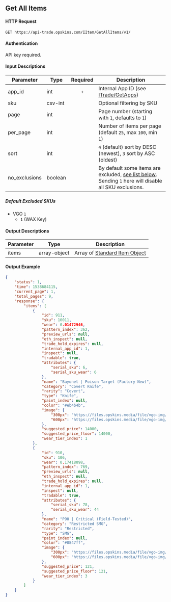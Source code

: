 ## Get All Items

#### HTTP Request

`GET https://api-trade.opskins.com/IItem/GetAllItems/v1/`

#### Authentication

API key required.

#### Input Descriptions

Parameter | Type | Required   | Description
--------- | -----| :--------: | -----------
app_id | int | + | Internal App ID (see [ITrade/GetApps](/ITrade/GetApps.md))
sku | csv-int | | Optional filtering by SKU
page | int | | Page number (starting with `1`, defaults to `1`) 
per_page | int | | Number of items per page (default `25`, max `100`, min `1`)
sort | int |  | `4` (default) sort by DESC (newest), `3` sort by ASC (oldest)
no_exclusions | boolean | | By default some items are excluded, [see list below](/IItem/GetAllItems.md#default-excluded-skus). Sending `1` here will disable all SKU exclusions.

##### Default Excluded SKUs
- VGO `1`
    - `1` (WAX Key)

#### Output Descriptions
Parameter | Type | Description
--------- | ---- | -----------
items | array-object | Array of [Standard Item Object](/IItem.md#standard-item-object)

#### Output Example
```json
{
    "status": 1,
    "time": 1538684115,
    "current_page": 1,
    "total_pages": 9,
    "response": {
        "items": [
            {
                "id": 911,
                "sku": 10011,
                "wear": 0.01472946,
                "pattern_index": 362,
                "preview_urls": null,
                "eth_inspect": null,
                "trade_hold_expires": null,
                "internal_app_id": 1,
                "inspect": null,
                "tradable": true,
                "attributes": {
                    "serial_sku": 6,
                    "serial_sku_wear": 6
                },
                "name": "Bayonet | Poison Target (Factory New)",
                "category": "Covert Knife",
                "rarity": "Covert",
                "type": "Knife",
                "paint_index": null,
                "color": "#eb4b4b",
                "image": {
                    "300px": "https://files.opskins.media/file/vgo-img/item/bayonet-poison-target-factory-new-300.png",
                    "600px": "https://files.opskins.media/file/vgo-img/item/bayonet-poison-target-factory-new-600.png"
                },
                "suggested_price": 14000,
                "suggested_price_floor": 14000,
                "wear_tier_index": 1
            },
            {
                "id": 910,
                "sku": 106,
                "wear": 0.17418098,
                "pattern_index": 769,
                "preview_urls": null,
                "eth_inspect": null,
                "trade_hold_expires": null,
                "internal_app_id": 1,
                "inspect": null,
                "tradable": true,
                "attributes": {
                    "serial_sku": 78,
                    "serial_sku_wear": 44
                },
                "name": "P90 | Critical (Field-Tested)",
                "category": "Restricted SMG",
                "rarity": "Restricted",
                "type": "SMG",
                "paint_index": null,
                "color": "#8847ff",
                "image": {
                    "300px": "https://files.opskins.media/file/vgo-img/item/p90-critical-field-tested-300.png",
                    "600px": "https://files.opskins.media/file/vgo-img/item/p90-critical-field-tested-600.png"
                },
                "suggested_price": 121,
                "suggested_price_floor": 121,
                "wear_tier_index": 3
            }
        ]
    }
}
```
